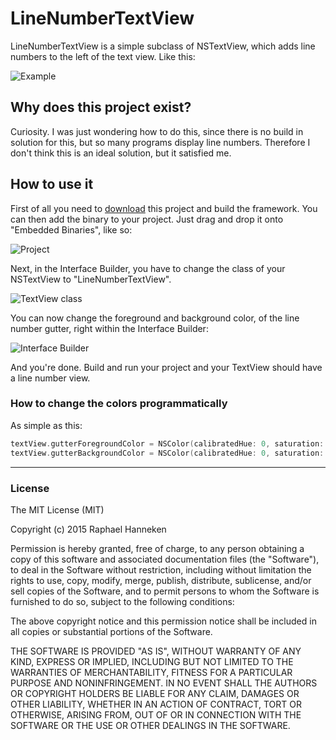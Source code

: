 # LineNumberTextView #

LineNumberTextView is a simple subclass of NSTextView, which adds line numbers to the left of the text view. Like this:

![Example](https://raw.githubusercontent.com/raphaelhanneken/line-number-text-view/master/screenshot_01.png)

## Why does this project exist? ##

Curiosity. I was just wondering how to do this, since there is no build in solution for this, but so many programs display line numbers. Therefore I don't think this is an ideal solution, but it satisfied me.

## How to use it ##

First of all you need to [download](https://github.com/raphaelhanneken/line-number-text-view/archive/master.zip) this project and build the framework. You can then add the binary to your project. Just drag and drop it onto "Embedded Binaries", like so:

![Project](https://raw.githubusercontent.com/raphaelhanneken/line-number-text-view/master/screenshot_02.png)

Next, in the Interface Builder, you have to change the class of your NSTextView to "LineNumberTextView".

![TextView class](https://raw.githubusercontent.com/raphaelhanneken/line-number-text-view/master/screenshot_03.png)

You can now change the foreground and background color, of the line number gutter, right within the Interface Builder:

![Interface Builder](https://raw.githubusercontent.com/raphaelhanneken/line-number-text-view/master/screenshot_04.png)

And you're done. Build and run your project and your TextView should have a line number view.

### How to change the colors programmatically ###
As simple as this:
```swift
textView.gutterForegroundColor = NSColor(calibratedHue: 0, saturation: 0, brightness: 0, alpha: 1)
textView.gutterBackgroundColor = NSColor(calibratedHue: 0, saturation: 0, brightness: 0.9, alpha: 1)
```


----------

### License ###

The MIT License (MIT)

Copyright (c) 2015 Raphael Hanneken

Permission is hereby granted, free of charge, to any person obtaining a copy
of this software and associated documentation files (the "Software"), to deal
in the Software without restriction, including without limitation the rights
to use, copy, modify, merge, publish, distribute, sublicense, and/or sell
copies of the Software, and to permit persons to whom the Software is
furnished to do so, subject to the following conditions:

The above copyright notice and this permission notice shall be included in
all copies or substantial portions of the Software.

THE SOFTWARE IS PROVIDED "AS IS", WITHOUT WARRANTY OF ANY KIND, EXPRESS OR
IMPLIED, INCLUDING BUT NOT LIMITED TO THE WARRANTIES OF MERCHANTABILITY,
FITNESS FOR A PARTICULAR PURPOSE AND NONINFRINGEMENT. IN NO EVENT SHALL THE
AUTHORS OR COPYRIGHT HOLDERS BE LIABLE FOR ANY CLAIM, DAMAGES OR OTHER
LIABILITY, WHETHER IN AN ACTION OF CONTRACT, TORT OR OTHERWISE, ARISING FROM,
OUT OF OR IN CONNECTION WITH THE SOFTWARE OR THE USE OR OTHER DEALINGS IN
THE SOFTWARE.
